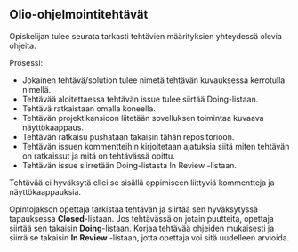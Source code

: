 ## Olio-ohjelmointitehtävät
Opiskelijan tulee seurata tarkasti tehtävien määrityksien yhteydessä olevia ohjeita. 

Prosessi:
* Jokainen tehtävä/solution tulee nimetä tehtävän kuvauksessa kerrotulla nimellä.
* Tehtävää aloitettaessa tehtävän issue tulee siirtää Doing-listaan.
* Tehtävä ratkaistaan omalla koneella.
* Tehtävän projektikansioon liitetään sovelluksen toimintaa kuvaava näyttökaappaus.
* Tehtävän ratkaisu pushataan takaisin tähän repositorioon.
* Tehtävän issuen kommentteihin kirjoitetaan ajatuksia siitä miten tehtävän on ratkaissut ja mitä on tehtävässä opittu.
* Tehtävän issue siirretään Doing-listasta In Review -listaan.

Tehtävää ei hyväksytä ellei se sisällä oppimiseen liittyviä kommentteja ja näyttökaappauksia.

Opintojakson opettaja tarkistaa tehtävän ja siirtää sen hyväksytyssä tapauksessa **Closed**-listaan. 
Jos tehtävässä on jotain puutteita, opettaja siirtää sen takaisin **Doing**-listaan. Korjaa tehtävää ohjeiden mukaisesti ja siirrä se takaisin **In Review** -listaan, jotta opettaja voi sitä uudelleen arvioida. 